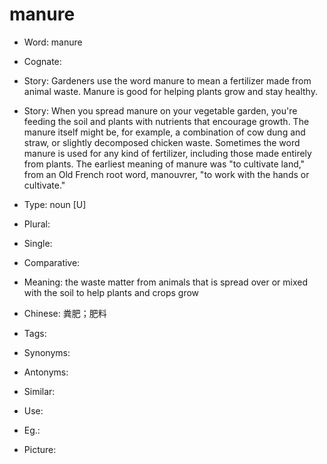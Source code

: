 # manure

- Word: manure
- Cognate: 
- Story: Gardeners use the word manure to mean a fertilizer made from animal waste. Manure is good for helping plants grow and stay healthy.
- Story: When you spread manure on your vegetable garden, you're feeding the soil and plants with nutrients that encourage growth. The manure itself might be, for example, a combination of cow dung and straw, or slightly decomposed chicken waste. Sometimes the word manure is used for any kind of fertilizer, including those made entirely from plants. The earliest meaning of manure was "to cultivate land," from an Old French root word, manouvrer, "to work with the hands or cultivate."

- Type: noun [U]
- Plural: 
- Single: 
- Comparative: 
- Meaning: the waste matter from animals that is spread over or mixed with the soil to help plants and crops grow
- Chinese: 粪肥；肥料
- Tags: 
- Synonyms: 
- Antonyms: 
- Similar: 
- Use: 
- Eg.: 
- Picture: 

